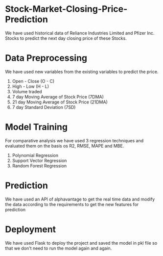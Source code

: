 # Stock-Market-Closing-Price-Prediction

We have used historical data of Reliance Industries Limited and Pfizer Inc. Stocks to predict the next day closing price of these Stocks.

# Data Preprocessing
We have used new variables from the existing variables to predict the price.
1. Open - Close (O - C)
2. High - Low (H - L)
3. Volume traded
4. 7 day Moving Average of Stock Price (7DMA)
5. 21 day Moving Average of Stock Price (21DMA)
6. 7 day Standard Deviation (7SD)

# Model Training
For comparative analysis we have used 3 regression techniques and evaluated them on the basis os R2, RMSE, MAPE and MBE.
1. Polynomial Regression
2. Support Vector Regression
3. Random Forest Regression

# Prediction
We have used an API of alphavantage to get the real time data and modify the data according to the requirements to get the new features for prediction

# Deployment
We have used Flask to deploy the project and saved the model in pkl file so that we don't need to run the model again and again.
